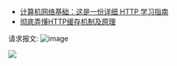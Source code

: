 
- [计算机网络基础：这是一份详细 HTTP 学习指南](https://blog.csdn.net/carson_ho/article/details/82106781)
- [彻底弄懂HTTP缓存机制及原理](https://www.cnblogs.com/chenqf/articles/6386163.html)


请求报文: 
![image](https://user-images.githubusercontent.com/74364990/109516257-f2d25400-7ae2-11eb-8e93-228895671bbb.png)

![](https://img-blog.csdnimg.cn/20190216223421912.jpg)
